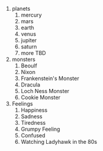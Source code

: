 1. planets
	1. mercury
	2. mars
	3. earth
	4. venus
	5. jupiter
	6. saturn
	7. more TBD
2. monsters
	1. Beoulf
	2. Nixon
	3. Frankenstein's Monster
	4. Dracula
	5. Loch Ness Monster
	6. Cookie Monster
3. Feelings
	1. Happiness
	2. Sadness
	3. Tiredness
	4. Grumpy Feeling
	5. Confused
	6. Watching Ladyhawk in the 80s